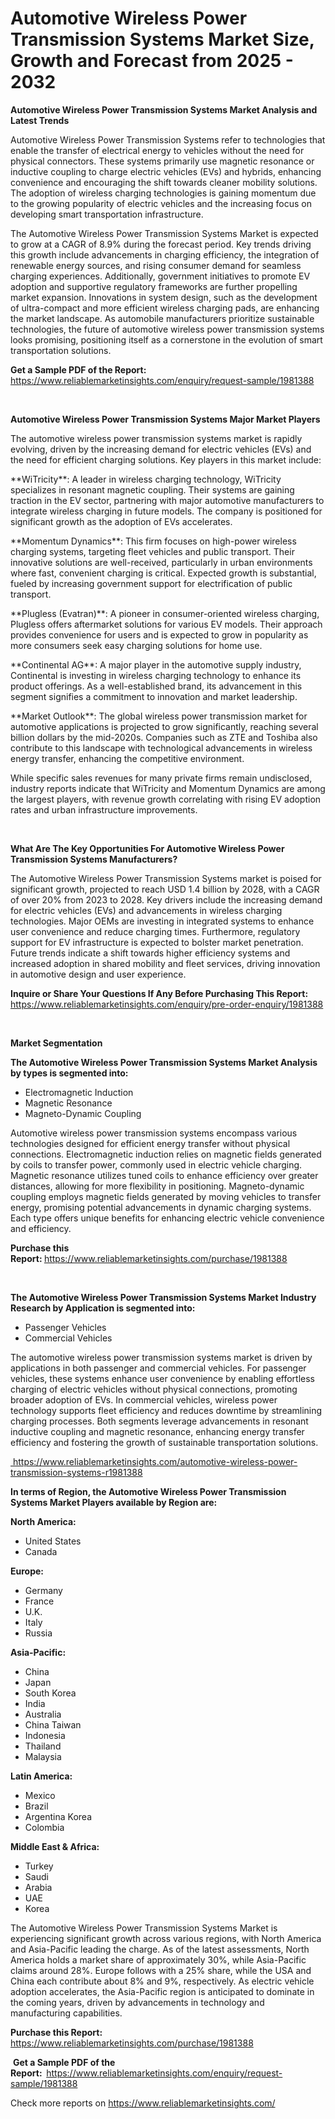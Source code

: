 <p><h1>Automotive Wireless Power Transmission Systems Market Size, Growth and Forecast from 2025 - 2032</h1></p><p><strong>Automotive Wireless Power Transmission Systems Market Analysis and Latest Trends</strong></p>
<p><p>Automotive Wireless Power Transmission Systems refer to technologies that enable the transfer of electrical energy to vehicles without the need for physical connectors. These systems primarily use magnetic resonance or inductive coupling to charge electric vehicles (EVs) and hybrids, enhancing convenience and encouraging the shift towards cleaner mobility solutions. The adoption of wireless charging technologies is gaining momentum due to the growing popularity of electric vehicles and the increasing focus on developing smart transportation infrastructure.</p><p>The Automotive Wireless Power Transmission Systems Market is expected to grow at a CAGR of 8.9% during the forecast period. Key trends driving this growth include advancements in charging efficiency, the integration of renewable energy sources, and rising consumer demand for seamless charging experiences. Additionally, government initiatives to promote EV adoption and supportive regulatory frameworks are further propelling market expansion. Innovations in system design, such as the development of ultra-compact and more efficient wireless charging pads, are enhancing the market landscape. As automobile manufacturers prioritize sustainable technologies, the future of automotive wireless power transmission systems looks promising, positioning itself as a cornerstone in the evolution of smart transportation solutions.</p></p>
<p><strong>Get a Sample PDF of the Report:&nbsp;</strong> <a href="https://www.reliablemarketinsights.com/enquiry/request-sample/1981388?utm_campaign=2280&utm_medium=2&utm_source=Github&utm_content=ia&utm_term=31032025&utm_id=automotive-wireless-power-transmission-systems">https://www.reliablemarketinsights.com/enquiry/request-sample/1981388</a></p>
<p>&nbsp;</p>
<p><strong>Automotive Wireless Power Transmission Systems Major Market Players</strong></p>
<p><p>The automotive wireless power transmission systems market is rapidly evolving, driven by the increasing demand for electric vehicles (EVs) and the need for efficient charging solutions. Key players in this market include:</p><p>**WiTricity**: A leader in wireless charging technology, WiTricity specializes in resonant magnetic coupling. Their systems are gaining traction in the EV sector, partnering with major automotive manufacturers to integrate wireless charging in future models. The company is positioned for significant growth as the adoption of EVs accelerates.</p><p>**Momentum Dynamics**: This firm focuses on high-power wireless charging systems, targeting fleet vehicles and public transport. Their innovative solutions are well-received, particularly in urban environments where fast, convenient charging is critical. Expected growth is substantial, fueled by increasing government support for electrification of public transport.</p><p>**Plugless (Evatran)**: A pioneer in consumer-oriented wireless charging, Plugless offers aftermarket solutions for various EV models. Their approach provides convenience for users and is expected to grow in popularity as more consumers seek easy charging solutions for home use.</p><p>**Continental AG**: A major player in the automotive supply industry, Continental is investing in wireless charging technology to enhance its product offerings. As a well-established brand, its advancement in this segment signifies a commitment to innovation and market leadership.</p><p>**Market Outlook**: The global wireless power transmission market for automotive applications is projected to grow significantly, reaching several billion dollars by the mid-2020s. Companies such as ZTE and Toshiba also contribute to this landscape with technological advancements in wireless energy transfer, enhancing the competitive environment.</p><p>While specific sales revenues for many private firms remain undisclosed, industry reports indicate that WiTricity and Momentum Dynamics are among the largest players, with revenue growth correlating with rising EV adoption rates and urban infrastructure improvements.</p></p>
<p>&nbsp;</p>
<p><strong>What Are The Key Opportunities For Automotive Wireless Power Transmission Systems Manufacturers?</strong></p>
<p><p>The Automotive Wireless Power Transmission Systems market is poised for significant growth, projected to reach USD 1.4 billion by 2028, with a CAGR of over 20% from 2023 to 2028. Key drivers include the increasing demand for electric vehicles (EVs) and advancements in wireless charging technologies. Major OEMs are investing in integrated systems to enhance user convenience and reduce charging times. Furthermore, regulatory support for EV infrastructure is expected to bolster market penetration. Future trends indicate a shift towards higher efficiency systems and increased adoption in shared mobility and fleet services, driving innovation in automotive design and user experience.</p></p>
<p><strong>Inquire or Share Your Questions If Any Before Purchasing This Report:</strong> <a href="https://www.reliablemarketinsights.com/enquiry/pre-order-enquiry/1981388?utm_campaign=2280&utm_medium=2&utm_source=Github&utm_content=ia&utm_term=31032025&utm_id=automotive-wireless-power-transmission-systems">https://www.reliablemarketinsights.com/enquiry/pre-order-enquiry/1981388</a></p>
<p>&nbsp;</p>
<p><strong>Market Segmentation</strong></p>
<p><strong>The Automotive Wireless Power Transmission Systems Market Analysis by types is segmented into:</strong></p>
<p><ul><li>Electromagnetic Induction</li><li>Magnetic Resonance</li><li>Magneto-Dynamic Coupling</li></ul></p>
<p><p>Automotive wireless power transmission systems encompass various technologies designed for efficient energy transfer without physical connections. Electromagnetic induction relies on magnetic fields generated by coils to transfer power, commonly used in electric vehicle charging. Magnetic resonance utilizes tuned coils to enhance efficiency over greater distances, allowing for more flexibility in positioning. Magneto-dynamic coupling employs magnetic fields generated by moving vehicles to transfer energy, promising potential advancements in dynamic charging systems. Each type offers unique benefits for enhancing electric vehicle convenience and efficiency.</p></p>
<p><strong>Purchase this Report:&nbsp;</strong><a href="https://www.reliablemarketinsights.com/purchase/1981388?utm_campaign=2280&utm_medium=2&utm_source=Github&utm_content=ia&utm_term=31032025&utm_id=automotive-wireless-power-transmission-systems">https://www.reliablemarketinsights.com/purchase/1981388</a></p>
<p>&nbsp;</p>
<p><strong>The Automotive Wireless Power Transmission Systems Market Industry Research by Application is segmented into:</strong></p>
<p><ul><li>Passenger Vehicles</li><li>Commercial Vehicles</li></ul></p>
<p><p>The automotive wireless power transmission systems market is driven by applications in both passenger and commercial vehicles. For passenger vehicles, these systems enhance user convenience by enabling effortless charging of electric vehicles without physical connections, promoting broader adoption of EVs. In commercial vehicles, wireless power technology supports fleet efficiency and reduces downtime by streamlining charging processes. Both segments leverage advancements in resonant inductive coupling and magnetic resonance, enhancing energy transfer efficiency and fostering the growth of sustainable transportation solutions.</p></p>
<p><a href="https://www.reliablemarketinsights.com/automotive-wireless-power-transmission-systems-r1981388?utm_campaign=2280&utm_medium=2&utm_source=Github&utm_content=ia&utm_term=31032025&utm_id=automotive-wireless-power-transmission-systems">&nbsp;https://www.reliablemarketinsights.com/automotive-wireless-power-transmission-systems-r1981388</a></p>
<p><strong>In terms of Region, the Automotive Wireless Power Transmission Systems Market Players available by Region are:</strong></p>
<p>
    <p> <strong> North America: </strong>
        <ul>
            <li>United States</li>
            <li>Canada</li>
        </ul>
        </p> 
    <p> <strong> Europe: </strong>
        <ul>
            <li>Germany</li>
            <li>France</li>
            <li>U.K.</li>
            <li>Italy</li>
            <li>Russia</li>
        </ul>
        </p> 
    <p> <strong> Asia-Pacific: </strong>
        <ul>
            <li>China</li>
            <li>Japan</li>
            <li>South Korea</li>
            <li>India</li>
            <li>Australia</li>
            <li>China Taiwan</li>
            <li>Indonesia</li>
            <li>Thailand</li>
            <li>Malaysia</li>
        </ul>
        </p> 
    <p> <strong> Latin America: </strong>
        <ul>
            <li>Mexico</li>
            <li>Brazil</li>
            <li>Argentina Korea</li>
            <li>Colombia</li>
        </ul>
        </p> 
    <p> <strong> Middle East & Africa: </strong>
        <ul>
            <li>Turkey</li>
            <li>Saudi</li>
            <li>Arabia</li>
            <li>UAE</li>
            <li>Korea</li>
        </ul>
    </p>
    </p>
<p><p>The Automotive Wireless Power Transmission Systems Market is experiencing significant growth across various regions, with North America and Asia-Pacific leading the charge. As of the latest assessments, North America holds a market share of approximately 30%, while Asia-Pacific claims around 28%. Europe follows with a 25% share, while the USA and China each contribute about 8% and 9%, respectively. As electric vehicle adoption accelerates, the Asia-Pacific region is anticipated to dominate in the coming years, driven by advancements in technology and manufacturing capabilities.</p></p>
<p><strong>Purchase this Report: </strong><a href="https://www.reliablemarketinsights.com/purchase/1981388?utm_campaign=2280&utm_medium=2&utm_source=Github&utm_content=ia&utm_term=31032025&utm_id=automotive-wireless-power-transmission-systems">https://www.reliablemarketinsights.com/purchase/1981388</a></p>
<p>&nbsp;<strong>Get a Sample PDF of the Report:&nbsp;&nbsp;</strong><a href="https://www.reliablemarketinsights.com/enquiry/request-sample/1981388?utm_campaign=2280&utm_medium=2&utm_source=Github&utm_content=ia&utm_term=31032025&utm_id=automotive-wireless-power-transmission-systems">https://www.reliablemarketinsights.com/enquiry/request-sample/1981388</a></p>
<p><strong></strong></p>
<p>Check more reports on <a href="https://www.reliablemarketinsights.com/?utm_campaign=2280&utm_medium=2&utm_source=Github&utm_content=ia&utm_term=31032025&utm_id=automotive-wireless-power-transmission-systems">https://www.reliablemarketinsights.com/</a></p>